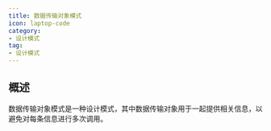 ```yaml
---
title: 数据传输对象模式
icon: laptop-code
category:
- 设计模式
tag:
- 设计模式
---
```


## 概述

数据传输对象模式是一种设计模式，其中数据传输对象用于一起提供相关信息，以避免对每条信息进行多次调用。


